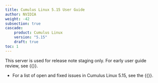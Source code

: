 ```yaml
---
title: Cumulus Linux 5.15 User Guide
author: NVIDIA
weight: -42
subsection: true
cascade:
    product: Cumulus Linux
    version: "5.15"
    draft: true
toc: 1
---
```

This server is used for release note staging only. For early user guide review, see {{<exlink url="https://ania-stage.dao6mistqkn0c.amplifyapp.com/networking-ethernet-software/cumulus-linux-515/Whats-New/" text="ania-stage">}}.

- For a list of open and fixed issues in Cumulus Linux 5.15, see the {{<link title="Cumulus Linux 5.15 Release Notes" text="Cumulus Linux 5.15 Release Notes">}}.
